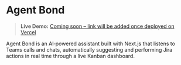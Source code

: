 # Agent Bond

> **Live Demo:** [Coming soon – link will be added once deployed on Vercel]()

Agent Bond is an AI‑powered assistant built with Next.js that listens to Teams calls and chats, automatically suggesting and performing Jira actions in real time through a live Kanban dashboard.
